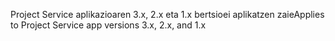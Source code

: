 <span data-ttu-id="25749-101">Project Service aplikazioaren 3.x, 2.x eta 1.x bertsioei aplikatzen zaie</span><span class="sxs-lookup"><span data-stu-id="25749-101">Applies to Project Service app versions 3.x, 2.x, and 1.x</span></span>
